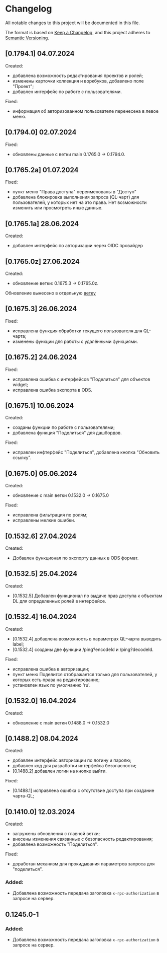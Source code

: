 # Changelog

All notable changes to this project will be documented in this file.

The format is based on [Keep a Changelog](https://keepachangelog.com/en/1.1.0/),
and this project adheres to [Semantic Versioning](https://semver.org/spec/v2.0.0.html).

## [0.1794.1] 04.07.2024

Created:

- добавлена возможность редактирования проектов и ролей;
- изменены карточки коллекция и воркбуков, добавлено поле "Проект";
- добавлен интерфейс по работе с пользователями.

Fixed:

- информация об авторизованном пользователе перенесена в левое меню.

## [0.1794.0] 02.07.2024

Fixed:

- обновлены данные с ветки main 0.1765.0 -> 0.1794.0.


## [0.1765.2a] 01.07.2024

Fixed:

- пункт меню "Права доступа" переименованы в "Доступ"
- добавлена блокировка выполнения запроса (QL-чарт) для пользователей, у которых нет на это права. Нет возможности изменить или просмотреть иные данные.

## [0.1765.1a] 28.06.2024

Created:

- добавлен интерфейс по авторизации через OIDC провайдер

## [0.1765.0z] 27.06.2024

Created:

- обновление ветки: 0.1675.3 -> 0.1765.0z. 

Обновление вынесено в отдельную [ветку](https://github.com/akrasnov87/datalens-ui/tree/zitadel)

## [0.1675.3] 26.06.2024

Fixed:

- исправлена функция обработки текущего пользователя для QL-чарта;
- изменены функции для работы с удалёнными функциями.

## [0.1675.2] 24.06.2024

Fixed:

- исправлена ошибка с интерфейсов "Поделиться" для объектов widget;
- исправлена ошибка экспорта в ODS.

## [0.1675.1] 10.06.2024

Created:

- созданы функции по работе с пользователями;
- добавлена функция "Поделиться" для дашбордов.

Fixed:

- исправлен инфтерфейс "Поделиться", добавлена кнопка "Обновить ссылку".

## [0.1675.0] 05.06.2024

Created:

- обновление с main ветки 0.1532.0 -> 0.1675.0

Fixed:

- исправлена фильтрация по ролям;
- исправлены мелкие ошибки.

## [0.1532.6] 27.04.2024

Created:

- Добавлен функционал по экспорту данных в ODS формат.

## [0.1532.5] 25.04.2024

Created:

- [0.1532.5] Добавлен функционал по выдаче прав доступа к объектам DL для определенных ролей в интерфейсе.

## [0.1532.4] 16.04.2024

Created:

- [0.1532.4] добавлена возможность в параметрах QL-чарта выводить label;
- [0.1532.4] созданы две функции /ping?encodeId и /ping?decodeId.

Fixed:

- исправлена ошибка в авторизации;
- пункт меню Поделится отображается только для пользователей, у которых есть права на редактирование;
- установлен язык по умолчанию 'ru'.

## [0.1532.0] 16.04.2024

Created:

- обновление с main ветки 0.1488.0 -> 0.1532.0

## [0.1488.2] 08.04.2024

Created:

- добавлен интерфейс авторизации по логину и паролю;
- добавлен код для разработки интерфейса безопасности;
- [0.1488.2] добавлен логин на кнопке выйти.

Fixed:

- [0.1488.1] исправлена ошибка с отсутствие доступа при создание чарта-QL;

## [0.1410.0] 12.03.2024

Created:

- загружены обновления с главной ветки;
- внесены изменения связанные с безопасность редактирования;
- добавлена возможность "Поделиться".

Fixed:

- доработан механизм для прокидывания параметров запроса для "поделиться".

### Added:
* Добавлена возможность передача заголовка `x-rpc-authorization` в запросе на сервер.

## 0.1245.0-1

### Added:
* Добавлена возможность передача заголовка `x-rpc-authorization` в запросе на сервер.